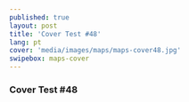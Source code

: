 ```yaml
---
published: true
layout: post
title: 'Cover Test #48'
lang: pt
cover: 'media/images/maps/maps-cover48.jpg'
swipebox: maps-cover
---
```

### Cover Test #48

